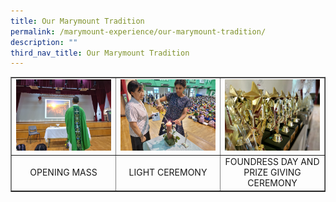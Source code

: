 ```yaml
---
title: Our Marymount Tradition
permalink: /marymount-experience/our-marymount-tradition/
description: ""
third_nav_title: Our Marymount Tradition
---
```

<table style="border-collapse: collapse; width: 100%;" border="1">
<tbody>
<tr>
<td style="width: 33.3333%;"><a href="/marymount-experience/our-marymount-tradition/opening-mass"><img src="/images/Openingmass1.jpg"></a></td>
<td style="width: 33.3333%;"><a href="/marymount-experience/our-marymount-tradition/light-ceremony"><img src="/images/Light13.jpg"></a></td>
<td style="width: 33.3333%;"><a href="/marymount-experience/our-marymount-tradition/foundress-day-and-prize-giving-ceremony"><img src="/images/trad1.jpg"></a></td>
</tr>
<tr>
<td style="width: 33.3333%; text-align: center;">OPENING MASS</td>
<td style="width: 33.3333%; text-align: center;">LIGHT CEREMONY</td>
<td style="width: 33.3333%; text-align: center;">FOUNDRESS DAY AND PRIZE GIVING CEREMONY</td>
</tr>
</tbody>
</table>